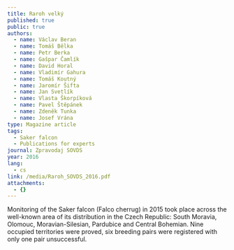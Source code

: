 ```yaml
---
title: Raroh velký
published: true
public: true
authors:
  - name: Václav Beran
  - name: Tomáš Bělka
  - name: Petr Berka
  - name: Gašpar Čamlík
  - name: David Horal
  - name: Vladimír Gahura
  - name: Tomáš Koutný
  - name: Jaromír Šifta
  - name: Jan Svetlík
  - name: Vlasta Škorpíková
  - name: Pavel Štěpánek
  - name: Zdeněk Tunka
  - name: Josef Vrána
type: Magazine article
tags:
  - Saker falcon
  - Publications for experts
journal: Zpravodaj SOVDS
year: 2016
lang:
  - cs
link: /media/Raroh_SOVDS_2016.pdf
attachments:
  - {}
---
```

Monitoring of the Saker falcon (Falco cherrug) in 2015 took place across the well-known area of its distribution in the Czech Republic: South Moravia, Olomouc, Moravian-Silesian, Pardubice and Central Bohemian. Nine occupied territories were proved, six breeding pairs were registered with only one pair unsuccessful.
